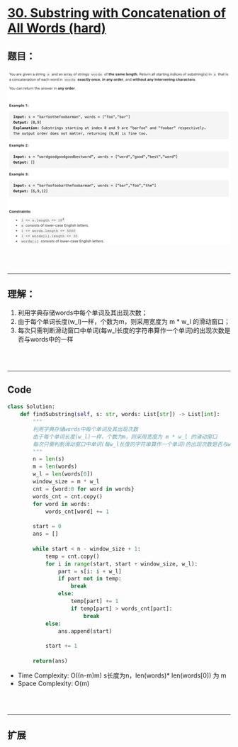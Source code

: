 # [30. Substring with Concatenation of All Words (hard)](https://leetcode-cn.com/problems/substring-with-concatenation-of-all-words/)
## 题目：

![timu](img/30-1.png)

<br>
<br>

--------------------------------
## 理解：
1. 利用字典存储words中每个单词及其出现次数；
2. 由于每个单词长度(w_l)一样，个数为m，则采用宽度为 m * w_l 的滑动窗口；
3. 每次只需判断滑动窗口中单词(每w_l长度的字符串算作一个单词)的出现次数是否与words中的一样


<br>
<br>


--------------------------------
## Code

```python
class Solution:
    def findSubstring(self, s: str, words: List[str]) -> List[int]:
        """
        利用字典存储words中每个单词及其出现次数
        由于每个单词长度(w_l)一样，个数为m，则采用宽度为 m * w_l 的滑动窗口
        每次只需判断滑动窗口中单词(每w_l长度的字符串算作一个单词)的出现次数是否与words中的一样
        """
        n = len(s)
        m = len(words)
        w_l = len(words[0])
        window_size = m * w_l
        cnt = {word:0 for word in words}
        words_cnt = cnt.copy()
        for word in words:
            words_cnt[word] += 1

        start = 0
        ans = []

        while start < n - window_size + 1:
            temp = cnt.copy()
            for i in range(start, start + window_size, w_l):
                part = s[i: i + w_l]
                if part not in temp:
                    break
                else:
                    temp[part] += 1
                    if temp[part] > words_cnt[part]:
                        break
            else: 
                ans.append(start)
            
            start += 1
        
        return(ans)
```
- Time Complexity: O((n-m)m) s长度为n，len(words)* len(words[0]) 为 m
- Space Complexity: O(m)

<br>
<br>

--------------------------------
## 扩展